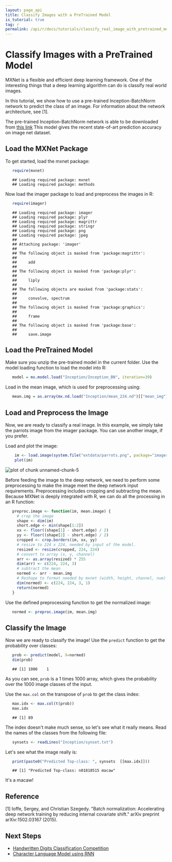 ```yaml
---
layout: page_api
title: Classify Images with a PreTrained Model
is_tutorial: true
tag: r
permalink: /api/r/docs/tutorials/classify_real_image_with_pretrained_model
---
```


Classify Images with a PreTrained Model
=================================================
MXNet is a flexible and efficient deep learning framework. One of the interesting things that a deep learning
algorithm can do is classify real world images.

In this tutorial, we show how to use a pre-trained Inception-BatchNorm network to predict the class of an
image. For information about the network architecture, see  [1].

The pre-trained Inception-BatchNorm network is able to be downloaded from [this link](http://data.mxnet.io/mxnet/data/Inception.zip)
This model gives the recent state-of-art prediction accuracy on image net dataset.

Load the MXNet Package
---------------
To get started, load the mxnet package:

 ```r
    require(mxnet)
 ```

 ```
    ## Loading required package: mxnet
    ## Loading required package: methods
 ```

Now load the imager package to load and preprocess the images in R:


 ```r
    require(imager)
 ```

 ```
    ## Loading required package: imager
    ## Loading required package: plyr
    ## Loading required package: magrittr
    ## Loading required package: stringr
    ## Loading required package: png
    ## Loading required package: jpeg
    ##
    ## Attaching package: 'imager'
    ##
    ## The following object is masked from 'package:magrittr':
    ##
    ##     add
    ##
    ## The following object is masked from 'package:plyr':
    ##
    ##     liply
    ##
    ## The following objects are masked from 'package:stats':
    ##
    ##     convolve, spectrum
    ##
    ## The following object is masked from 'package:graphics':
    ##
    ##     frame
    ##
    ## The following object is masked from 'package:base':
    ##
    ##     save.image
 ```

Load the PreTrained Model
-------------------------
Make sure you unzip the pre-trained model in the current folder. Use the model
loading function to load the model into R:

 ```r
    model = mx.model.load("Inception/Inception_BN", iteration=39)
 ```

Load in the mean image, which is used for preprocessing using:


 ```r
    mean.img = as.array(mx.nd.load("Inception/mean_224.nd")[["mean_img"]])
 ```

Load and Preprocess the Image
-----------------------------
Now, we are ready to classify a real image. In this example, we simply take the parrots image
from the imager package. You can use another image, if   you prefer.

Load and plot the image:


```r
    im <- load.image(system.file("extdata/parrots.png", package="imager"))
    plot(im)
 ```

![plot of chunk unnamed-chunk-5](https://raw.githubusercontent.com/dmlc/web-data/master/mxnet/knitr/classifyRealImageWithPretrainedModel-unnamed-chunk-5-1.png)

Before feeding the image to the deep network, we need to perform some preprocessing
to make the image meet the deep network input requirements. Preprocessing
includes cropping  and subtracting the mean.
Because MXNet is deeply integrated with R, we can do all the processing in an R function:


 ```r
    preproc.image <- function(im, mean.image) {
      # crop the image
      shape <- dim(im)
      short.edge <- min(shape[1:2])
      xx <- floor((shape[1] - short.edge) / 2)
      yy <- floor((shape[2] - short.edge) / 2)
      cropped <- crop.borders(im, xx, yy)
      # resize to 224 x 224, needed by input of the model.
      resized <- resize(cropped, 224, 224)
      # convert to array (x, y, channel)
      arr <- as.array(resized) * 255
      dim(arr) <- c(224, 224, 3)
      # subtract the mean
      normed <- arr - mean.img
      # Reshape to format needed by mxnet (width, height, channel, num)
      dim(normed) <- c(224, 224, 3, 1)
      return(normed)
    }
 ```

Use the defined preprocessing function to get the normalized image:


 ```r
    normed <- preproc.image(im, mean.img)
 ```

Classify the Image
------------------
Now we are ready to classify the image! Use the ```predict``` function
to get the probability over classes:


 ```r
    prob <- predict(model, X=normed)
    dim(prob)
 ```

 ```
    ## [1] 1000    1
 ```

As you can see, ```prob``` is a 1 times 1000 array, which gives the probability
over the 1000 image classes of the input.

Use the ```max.col``` on the transpose of ```prob``` to get the class index:

 ```r
    max.idx <- max.col(t(prob))
    max.idx
 ```

 ```
    ## [1] 89
 ```

The index doesn't make much sense, so let's see what it really means.
Read the names of the classes from the following file:


 ```r
    synsets <- readLines("Inception/synset.txt")
 ```

Let's see what the image really is:


 ```r
    print(paste0("Predicted Top-class: ", synsets  [[max.idx]]))
 ```

 ```
    ## [1] "Predicted Top-class: n01818515 macaw"
 ```

It's a macaw!

Reference
---------
[1] Ioffe, Sergey, and Christian Szegedy. "Batch normalization: Accelerating deep network training by reducing internal covariate shift." arXiv preprint arXiv:1502.03167 (2015).

## Next Steps
* [Handwritten Digits Classification Competition](http://mxnet.io/tutorials/r/mnistCompetition.html)
* [Character Language Model using RNN](http://mxnet.io/tutorials/r/charRnnModel.html)
